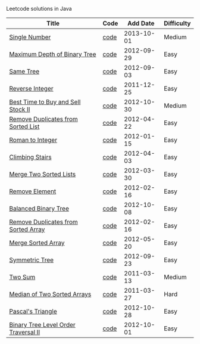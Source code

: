 Leetcode solutions in Java

|Title| Code | Add Date | Difficulty|
|-----|------|----------|-----------|
|[Single Number](https://oj.leetcode.com/problems/single-number/)| [code](./src/main/java/com/martinliu/singleNumber/Solution.java)|2013-10-01|Medium|
|[Maximum Depth of Binary Tree](https://oj.leetcode.com/problems/maximum-depth-of-binary-tree/)| [code](./src/main/java/com/martinliu/maxDepth/Solution.java)|2012-09-29|Easy|
|[Same Tree](https://oj.leetcode.com/problems/same-tree/)| [code](./src/main/java/com/martinliu/isSameTree/Solution.java)|2012-09-03|Easy|
|[Reverse Integer](https://oj.leetcode.com/problems/reverse-integer/)| [code](./src/main/java/com/martinliu/reverseInteger/Solution.java)|2011-12-25|Easy|
|[Best Time to Buy and Sell Stock II](https://oj.leetcode.com/problems/best-time-to-buy-and-sell-stock-ii/)| [code](./src/main/java/com/martinliu/maxProfit/Solution.java)|2012-10-30|Medium|
|[Remove Duplicates from Sorted List](https://oj.leetcode.com/problems/remove-duplicates-from-sorted-list/)| [code](./src/main/java/com/martinliu/removeDuplicates/Solution.java)|2012-04-22|Easy|
|[Roman to Integer](https://oj.leetcode.com/problems/roman-to-integer/)| [code](./src/main/java/com/martinliu/romanToInt/Solution.java)|2012-01-15|Easy|
|[Climbing Stairs](https://oj.leetcode.com/problems/climbing-stairs/)|[code](./src/main/java/com/martinliu/climbStairs/Solution.java)|2012-04-03|Easy|
|[Merge Two Sorted Lists](https://oj.leetcode.com/problems/merge-two-sorted-lists/)	|[code](./src/main/java/com/martinliu/mergeTwoLists/Solution.java)|2012-03-30|Easy|
|[Remove Element](https://oj.leetcode.com/problems/remove-element/)	|[code](./src/main/java/com/martinliu/removeElement/Solution.java)|2012-02-16|Easy|
|[Balanced Binary Tree](https://oj.leetcode.com/problems/balanced-binary-tree/)	|[code](./src/main/java/com/martinliu/isBalanced/Solution.java)|2012-10-08|Easy|
|[Remove Duplicates from Sorted Array](https://oj.leetcode.com/problems/remove-duplicates-from-sorted-array/)|[code](./src/main/java/com/martinliu/removeDuplicates/Solution.java)|2012-02-16|Easy|
|[Merge Sorted Array](https://oj.leetcode.com/problems/merge-sorted-array/)	|[code](./src/main/java/com/martinliu/mergesortedarray/Solution.java)|2012-05-20|Easy|
|[Symmetric Tree](https://oj.leetcode.com/problems/symmetric-tree/)	|[code](./src/main/java/com/martinliu/symmetric/Solution.java)|2012-09-23|Easy|
|[Two Sum](https://oj.leetcode.com/problems/two-sum/)	|[code](./src/main/java/com/martinliu/twosum/Solution.java)|2011-03-13|Medium|
|[Median of Two Sorted Arrays](https://oj.leetcode.com/problems/median-of-two-sorted-arrays/)	|[code](./src/main/java/com/martinliu/medianSortedArrays/Solution.java)|2011-03-27|Hard|
|[Pascal's Triangle](https://oj.leetcode.com/problems/pascals-triangle/)	|[code](./src/main/java/com/martinliu/pascals-triangle/Solution.java)|2012-10-28|Easy|
|[Binary Tree Level Order Traversal II](https://oj.leetcode.com/problems/binary-tree-level-order-traversal-ii/)	|[code](./src/main/java/com/martinliu/levelOrderBottom/Solution.java)|2012-10-01|Easy|

